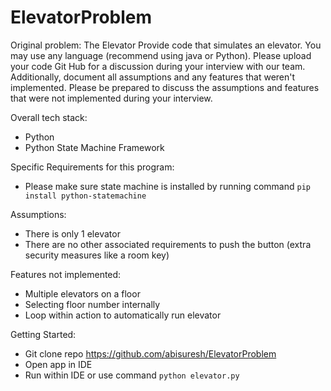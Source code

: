 # ElevatorProblem

Original problem: 
The Elevator
Provide code that simulates an elevator.  You may use any language (recommend using java or Python). 
Please upload your code Git Hub for a discussion during your interview with our team.
Additionally, document all assumptions and any features that weren't implemented.
Please be prepared to discuss the assumptions and features that were not implemented during your interview.

Overall tech stack: 
* Python 
* Python State Machine Framework

Specific Requirements for this program: 
* Please make sure state machine is installed by running command ```pip install python-statemachine```

Assumptions: 
* There is only 1 elevator
* There are no other associated requirements to push the button (extra security measures like a room key)

Features not implemented: 
* Multiple elevators on a floor 
* Selecting floor number internally 
* Loop within action to automatically run elevator 

Getting Started: 
* Git clone repo https://github.com/abisuresh/ElevatorProblem
* Open app in IDE 
* Run within IDE or use command ```python elevator.py```